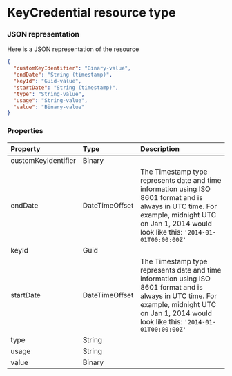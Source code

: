 # KeyCredential resource type



### JSON representation

Here is a JSON representation of the resource

<!-- {
  "blockType": "resource",
  "optionalProperties": [

  ],
  "@odata.type": "microsoft.graph.keycredential"
}-->

```json
{
  "customKeyIdentifier": "Binary-value",
  "endDate": "String (timestamp)",
  "keyId": "Guid-value",
  "startDate": "String (timestamp)",
  "type": "String-value",
  "usage": "String-value",
  "value": "Binary-value"
}

```
### Properties
| Property	   | Type	|Description|
|:---------------|:--------|:----------|
|customKeyIdentifier|Binary||
|endDate|DateTimeOffset|The Timestamp type represents date and time information using ISO 8601 format and is always in UTC time. For example, midnight UTC on Jan 1, 2014 would look like this: `'2014-01-01T00:00:00Z'`|
|keyId|Guid||
|startDate|DateTimeOffset|The Timestamp type represents date and time information using ISO 8601 format and is always in UTC time. For example, midnight UTC on Jan 1, 2014 would look like this: `'2014-01-01T00:00:00Z'`|
|type|String||
|usage|String||
|value|Binary||

<!-- uuid: 93713206-fa02-48df-97bb-72304b6d766e
2015-10-25 12:56:09 UTC -->
<!-- {
  "type": "#page.annotation",
  "description": "KeyCredential resource",
  "keywords": "",
  "section": "documentation",
  "tocPath": ""
}-->